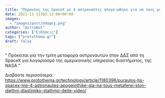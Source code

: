 ```yaml
---
title: "Πύραυλος της SpaceX με 4 αστροναύτες απογειώθηκε για να τους μεταφέρει στον Διεθνή Διαστημικό Σταθμό - Δείτε βίντεο"
date: 2021-11-11T03:13:00+00:00
images:
  - "images/post/σπαψεχ.png"
author: "AstroBot"
categories: ["Ειδήσεις"]
tags: ["protothema.gr"]
draft: false
---
```


" Πρόκειται για την τρίτη μεταφορά αστροναυτών στον ΔΔΣ από τη SpaceX για λογαριασμό της αμερικανικής υπηρεσίας διαστήματος, της NASA "

Διαβάστε περισσότερα: https://www.protothema.gr/technology/article/1180396/puraulos-tis-spacex-me-4-astronautes-apogeiothike-gia-na-tous-metaferei-ston-diethni-diastimiko-stathmo-deite-video/
